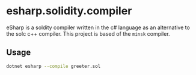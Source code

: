 # esharp.solidity.compiler
eSharp is a soldity compiler written in the c# language as an alternative to the solc c++ compiler.  This project is based of the `minsk` compiler.

## Usage

```bash
dotnet esharp --compile greeter.sol
```
